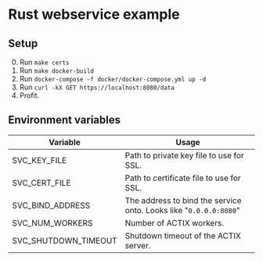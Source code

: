 # Rust webservice example

## Setup
0) Run `make certs`
0) Run `make docker-build`
0) Run `docker-compose -f docker/docker-compose.yml up -d`
0) Run `curl -kX GET https://localhost:8080/data`
0) Profit.

## Environment variables

|Variable|Usage|
|-- |-- |
|SVC_KEY_FILE|Path to private key file to use for SSL.|
|SVC_CERT_FILE|Path to certificate file to use for SSL.|
|SVC_BIND_ADDRESS|The address to bind the service onto. Looks like "`0.0.0.0:8080`"|
|SVC_NUM_WORKERS|Number of ACTIX workers.|
|SVC_SHUTDOWN_TIMEOUT|Shutdown timeout of the ACTIX server.|
